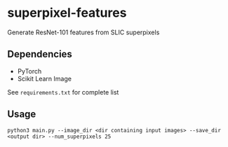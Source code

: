 # superpixel-features

Generate ResNet-101 features from SLIC superpixels

## Dependencies

- PyTorch
- Scikit Learn Image

See `requirements.txt` for complete list

## Usage

`python3 main.py --image_dir <dir containing input images> --save_dir <output dir> --num_superpixels 25`
